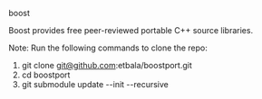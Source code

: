 boost

Boost provides free peer-reviewed portable C++ source libraries.

Note: Run the following commands to clone the repo:
 1. git clone  git@github.com:etbala/boostport.git
 2. cd boostport
 3. git submodule update --init --recursive
